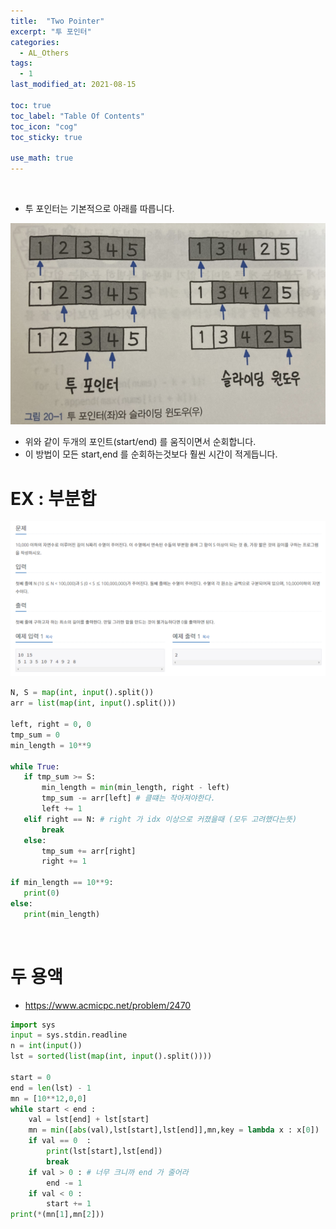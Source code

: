 ```yaml
---
title:  "Two Pointer"
excerpt: "투 포인터"
categories:
  - AL_Others
tags:
  - 1
last_modified_at: 2021-08-15

toc: true
toc_label: "Table Of Contents"
toc_icon: "cog"
toc_sticky: true

use_math: true
---
```


<br>

- 투 포인터는 기본적으로 아래를 따릅니다.

![png](/assets/images/Python/26_1.png)

- 위와 같이 두개의 포인트(start/end) 를 움직이면서 순회합니다.
- 이 방법이 모든 start,end 를 순회하는것보다 훨씬 시간이 적게듭니다.

# EX : 부분합

![png](/assets/images/Python/27_1.png)

```python
N, S = map(int, input().split())
arr = list(map(int, input().split()))

left, right = 0, 0
tmp_sum = 0
min_length = 10**9

while True:
   if tmp_sum >= S:
       min_length = min(min_length, right - left)
       tmp_sum -= arr[left] # 클떄는 작아져야한다.
       left += 1
   elif right == N: # right 가 idx 이상으로 커졌을때 (모두 고려했다는뜻)
       break
   else:
       tmp_sum += arr[right]
       right += 1

if min_length == 10**9:
   print(0)
else:
   print(min_length)
```

<br>

# 두 용액

- https://www.acmicpc.net/problem/2470

```python
import sys
input = sys.stdin.readline
n = int(input())
lst = sorted(list(map(int, input().split())))

start = 0
end = len(lst) - 1
mn = [10**12,0,0]
while start < end :
    val = lst[end] + lst[start]
    mn = min([abs(val),lst[start],lst[end]],mn,key = lambda x : x[0])
    if val == 0  :
        print(lst[start],lst[end])
        break
    if val > 0 : # 너무 크니까 end 가 줄어라
        end -= 1
    if val < 0 :
        start += 1
print(*(mn[1],mn[2]))
```

